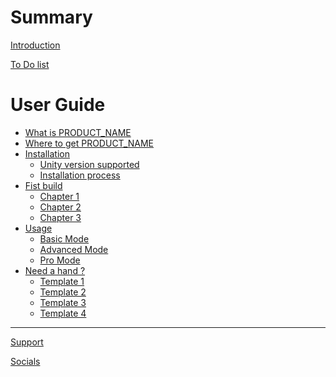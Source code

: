 # Summary

[Introduction](./introduction.md)

[To Do list](./todolist.md)

# User Guide
- [What is PRODUCT_NAME]()
- [Where to get PRODUCT_NAME]()
- [Installation]()
    - [Unity version supported]()
    - [Installation process]()
- [Fist build]()
    - [Chapter 1]()
    - [Chapter 2]()
    - [Chapter 3]()
- [Usage]()
    - [Basic Mode]()
    - [Advanced Mode]()
    - [Pro Mode]()
- [Need a hand ?]()
    - [Template 1]()
    - [Template 2]()
    - [Template 3]()
    - [Template 4]()

----

[Support]()

[Socials]()
